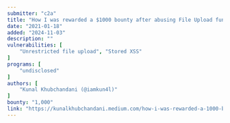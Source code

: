 ```yaml
---
submitter: "c2a"
title: "How I was rewarded a $1000 bounty after abusing File Upload functionality to Stored XSS Vulnerability leading to credential theft of a vistor in a website."
date: "2021-01-18"
added: "2024-11-03"
description: ""
vulnerabilities: [
    "Unrestricted file upload", "Stored XSS"
]
programs: [
    "undisclosed"
]
authors: [
    "Kunal Khubchandani (@iamkun4l)"
]
bounty: "1,000"
link: "https://kunalkhubchandani.medium.com/how-i-was-rewarded-a-1000-bounty-after-abusing-file-upload-functionality-to-stored-xss-945a40ac6f94"
---
```




